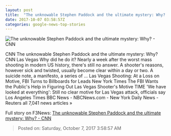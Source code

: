 ```yaml
---
layout: post
title:  "The unknowable Stephen Paddock and the ultimate mystery: Why? - CNN"
date: 2017-10-07 03:58:57Z
categories: google-news-top-stories
---
```


![The unknowable Stephen Paddock and the ultimate mystery: Why? - CNN](http://i2.cdn.cnn.com/cnnnext/dam/assets/171002103416-mandalay-bay-social-windows-super-tease.jpg)

CNN The unknowable Stephen Paddock and the ultimate mystery: Why? CNN Las Vegas Why did he do it? Nearly a week after the worst mass shooting in modern US history, there's still no answer. A shooter's reasons, however sick and twisted, usually become clear within a day or two. A suicide note, a manifesto, a series of ... Las Vegas Shooting: At a Loss on Motive, FBI Turns to Billboards for Leads New York Times The FBI Wants the Public's Help in Figuring Out Las Vegas Shooter's Motive TIME 'We have looked at everything': Still no clear motive for Las Vegas attack, officials say Los Angeles Times BBC News - NBCNews.com - New York Daily News - Reuters all 7,041 news articles »


Full story on F3News: [The unknowable Stephen Paddock and the ultimate mystery: Why? - CNN](http://www.f3nws.com/n/mXkNDH)

> Posted on: Saturday, October 7, 2017 3:58:57 AM
